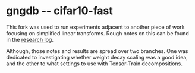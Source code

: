 # gngdb -- cifar10-fast

This fork was used to run experiments adjacent to another piece of work
focusing on simplified linear transforms. Rough notes on this can be found
in the [research log](research_log.md).

Although, those notes and results are spread over two branches. One was
dedicated to investigating whether weight decay scaling was a good idea,
and the other to what settings to use with Tensor-Train decompositions.
